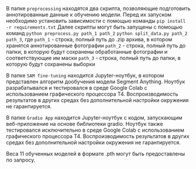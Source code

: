 В папке `preprocessing` находятся два скрипта, позволяющие подготовить аннотированные данные к обучению модели. Перед их запуском необходимо установить зависимости с помощью команды
	`pip install -r requirements.txt`
Далее скрипты могут быть запущены с помощью команд
	`python preprocess.py path_1 path_2`
	`python split_data.py path_2 path_3`, где
`path_1` - строка, полный путь до .zip архива, в котором хранятся аннотированные фотографии
`path_2` - строка, полный путь до папки, в которую будут сохранены обработанные фотографии и соответствующие им маски
`path_3` - строка, полный путь до папки, в которую будут сохранены выборки

В папке `SAM fine-tuning` находится Jupyter-ноутбук, в котором представлен алгоритм дообучения модели Segment Anything. Ноутбук разрабатывался и тестировался в среде Google Colab с использованием графического процессора T4. Воспроизводимость результатов в других средах без дополнительной настройки окружения не гарантируется.

В папке `Gradio App` находится Jupyter-ноутбук с кодом, запускающим веб-приложение на основе библиотеки gradio. Ноутбук также тестировался исключительно в среде Google Colab с использованием графического процессора T4. Воспроизводимость результатов в других средах без дополнительной настройки окружения не гарантируется.

Веса 11 обученных моделей в формате .pth могут быть предоставлены по запросу.

